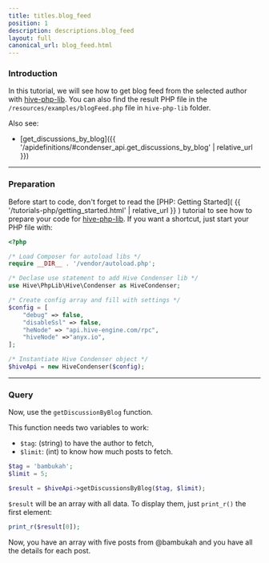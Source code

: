 ```yaml
---
title: titles.blog_feed
position: 1
description: descriptions.blog_feed
layout: full
canonical_url: blog_feed.html
---
```


### Introduction

In this tutorial, we will see how to get blog feed from the selected author with [hive-php-lib](https://gitlab.syncad.com/hive/hive-php-lib). You can also find the result PHP file in the `/resources/examples/blogFeed.php` file in `hive-php-lib` folder.

Also see:
* [get_discussions_by_blog]({{ '/apidefinitions/#condenser_api.get_discussions_by_blog' | relative_url }})

---

### Preparation

Before start to code, don't forget to read the [PHP: Getting Started]( {{ '/tutorials-php/getting_started.html' | relative_url }} ) tutorial to see how to prepare your code for [hive-php-lib](https://gitlab.syncad.com/hive/hive-php-lib).
If you want a shortcut, just start your PHP file with:

```php
<?php

/* Load Composer for autoload libs */
require __DIR__ . '/vendor/autoload.php';

/* Declase use statement to add Hive Condenser lib */
use Hive\PhpLib\Hive\Condenser as HiveCondenser;

/* Create config array and fill with settings */
$config = [
    "debug" => false,
    "disableSsl" => false,
    "heNode" => "api.hive-engine.com/rpc",
    "hiveNode" =>"anyx.io",
];

/* Instantiate Hive Condenser object */
$hiveApi = new HiveCondenser($config);
```

---

### Query

Now, use the `getDiscussionByBlog` function.

This function needs two variables to work:

- `$tag`: (string) to have the author to fetch,
- `$limit`: (int) to know how much posts to fetch.

```php
$tag = 'bambukah';
$limit = 5;

$result = $hiveApi->getDiscussionsByBlog($tag, $limit);
```

`$result` will be an array with all data. To display them, just `print_r()` the first element:

```php
print_r($result[0]);
```

Now, you have an array with five posts from @bambukah and you have all the details for each post.
